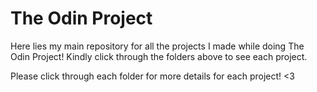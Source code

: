 # The Odin Project

Here lies my main repository for all the projects I made while doing The Odin Project! Kindly click through the folders above to see each project.

Please click through each folder for more details for each project! <3
